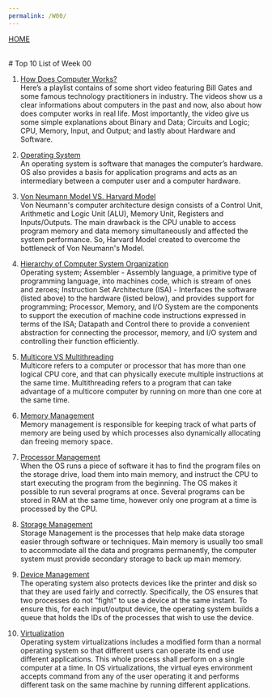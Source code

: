 ```yaml
---
permalink: /W00/
---
```

[HOME](../)

<br>
# Top 10 List of Week 00

1. [How Does Computer Works?](https://www.youtube.com/watch?v=OAx_6-wdslM&list=PLzdnOPI1iJNcsRwJhvksEo1tJqjIqWbN-)<br>
Here’s a playlist contains of some short video featuring Bill Gates and some famous technology practitioners in industry. The videos show us a clear informations about computers in the past and now, also about how does computer works in real life. Most importantly, the video give us some simple explanations about Binary and Data; Circuits and Logic; CPU, Memory, Input, and Output; and lastly about Hardware and Software.

2. [Operating System](https://www.os-book.com/OS10/)<br>
An operating system is software that manages the computer’s hardware. OS also provides a basis for application programs and acts as an intermediary between a computer user and a computer hardware.

3. [Von Neumann Model VS. Harvard Model](https://www.researchgate.net/publication/331160423_Von-Neumann_Architecture_Vs_Harvard_Architecture)<br>
Von Neumann's computer architecture design consists of a Control Unit, Arithmetic and Logic Unit (ALU), Memory Unit, Registers and Inputs/Outputs. The main drawback is the CPU unable to access program memory and data memory simultaneously and affected the system performance. So, Harvard Model created to overcome the bottleneck of Von Neumann's Model.

4. [Hierarchy of Computer System Organization](https://www.cise.ufl.edu/~mssz/CompOrg/CDAintro.html)<br>
Operating system; Assembler - Assembly language, a primitive type of programming language, into machines code, which is stream of ones and zeroes; Instruction Set Architecture (ISA) - Interfaces the software (listed above) to the hardware (listed below), and provides support for programming; Processor, Memory, and I/O System are the components to support the execution of machine code instructions expressed in terms of the ISA; Datapath and Control there to provide a convenient abstraction for connecting the processor, memory, and I/O system and controlling their function efficiently.

5. [Multicore VS Multithreading](https://www.os-book.com/OS10/)<br>
Multicore refers to a computer or processor that has more than one logical CPU core, and that can physically execute multiple instructions at the same time. Multithreading refers to a program that can take advantage of a multicore computer by running on more than one core at the same time. 

6. [Memory Management](http://people.cs.ksu.edu/~schmidt/300s05/Lectures/OSNotes/os.html)<br>
Memory management is responsible for keeping track of what parts of memory are being used by which processes also dynamically allocating dan freeing memory space. 

7. [Processor Management](https://www.computerscience.gcse.guru/theory/operating-system)<br>
When the OS runs a piece of software it has to find the program files on the storage drive, load them into main memory, and instruct the CPU to start executing the program from the beginning. The OS makes it possible to run several programs at once. Several programs can be stored in RAM at the same time, however only one program at a time is processed by the CPU.

8. [Storage Management](http://people.cs.ksu.edu/~schmidt/300s05/Lectures/OSNotes/os.html)<br>
Storage Management is the processes that help make data storage easier through software or techniques. Main memory is usually too small to accommodate all the data and programs permanently, the computer system must provide secondary storage to back up main memory.

9. [Device Management](http://people.cs.ksu.edu/~schmidt/300s05/Lectures/OSNotes/os.html)<br>
The operating system also protects devices like the printer and disk so that they are used fairly and correctly. Specifically, the OS ensures that two processes do not "fight" to use a device at the same instant. To ensure this, for each input/output device, the operating system builds a queue that holds the IDs of the processes that wish to use the device.

10. [Virtualization](https://youtu.be/FZR0rG3HKIk)<br>
Operating system virtualizations includes a modified form than a normal operating system so that different users can operate its end use different applications. This whole process shall perform on a single computer at a time. In OS virtualizations, the virtual eyes environment accepts command from any of the user operating it and performs different task on the same machine by running different applications.
